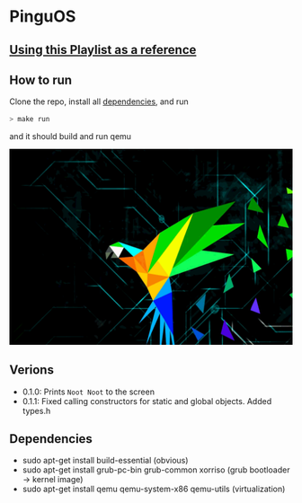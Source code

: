 # PinguOS

## [Using this Playlist as a reference](https://www.youtube.com/playlist?list=PLHh55M_Kq4OApWScZyPl5HhgsTJS9MZ6M)

## How to run

Clone the repo, install all [dependencies](#dependencies), and run

```sh
> make run
```

and it should build and run qemu

![nootnootqemu](/ScreenShots/nootnoot.gif)

## Verions

- 0.1.0: Prints `Noot Noot` to the screen
- 0.1.1: Fixed calling constructors for static and global objects. Added types.h

## Dependencies

- sudo apt-get install build-essential (obvious)
- sudo apt-get install grub-pc-bin grub-common xorriso (grub bootloader -> kernel image)
- sudo apt-get install qemu qemu-system-x86 qemu-utils (virtualization)
